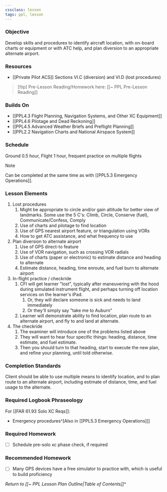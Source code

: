 ```yaml
---
cssclass: lesson
tags: ppl, lesson
---
```

### Objective
Develop skills and procedures to identify aircraft location, with on-board charts or equipment or with ATC help, and plan diversion to an appropriate alternate airport.

### Resources
- [[Private Pilot ACS]] Sections VI.C (diversion) and VI.D (lost procedures)

> [!tip] Pre-Lesson Reading/Homework here: [[~ PPL Pre-Lesson Reading]]

### Builds On
- [[PPL4.3 Flight Planning, Navigation Systems, and Other XC Equipment]]
- [[PPL4.6 Pilotage and Dead Reckoning]]
- [[PPL4.5 Advanced Weather Briefs and Preflight Planning]]
- [[PPL2.2 Navigation Charts and National Airspace System]]

### Schedule
Ground 0.5 hour, Flight 1 hour, frequent practice on multiple flights

> [!note] 
> Can be completed at the same time as with [[PPL5.3 Emergency Operations]].

### Lesson Elements
1. Lost procedures
	1. Might be appropriate to circle and/or gain altitude for better view of landmarks. Some use the 5 C's: Climb, Circle, Conserve (fuel), Communicate/Confess, Comply
	2. Use of charts and pilotage to find location
	3. Use of GPS nearest airport feature, or triangulation using VORs
	4. How to get ATC assistance, and what frequency to use
2. Plan diversion to alternate airport
	1. Use of GPS direct-to feature
	2. Use of VOR navigation, such as crossing VOR radials
	3. Use of charts (paper or electronic) to estimate distance and heading to alternate
	4. Estimate distance, heading, time enroute, and fuel burn to alternate airport
3. In-flight practice / checkride
	1. CFI will get learner "lost", typically after maneuvering with the hood during simulated instrument flight, and perhaps turning off location services on the learner's iPad.
		1. Or, they will declare someone is sick and needs to land immediately
		2. Or they'll simply say "take me to Auburn"
	2. Learner will demonstrate ability to find location, plan route to an alternate airport, and fly to and land at alternate.
4. The checkride
	1. The examiner will introduce one of the problems listed above
	2. They will want to hear four specific things: heading, distance, time estimate, and fuel estimate.
	3. Then you should turn to that heading, start to execute the new plan, and refine your planning, until told otherwise.

### Completion Standards
Client should be able to use multiple means to identify location, and to plan route to an alternate airport, including estimate of distance, time, and fuel usage to the alternate.

### Required Logbook Phraseology
For [[FAR 61.93 Solo XC Reqs]]:
- Emergency procedures^[Also in [[PPL5.3 Emergency Operations]]]

### Required Homework
- [ ] Schedule pre-solo xc phase check, if required

### Recommended Homework 
- [ ] Many GPS devices have a free simulator to practice with, which is useful to build proficiency

*Return to [[~ PPL Lesson Plan Outline|Table of Contents]]^*